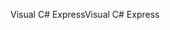 <span data-ttu-id="afa8e-101">Visual C# Express</span><span class="sxs-lookup"><span data-stu-id="afa8e-101">Visual C# Express</span></span>